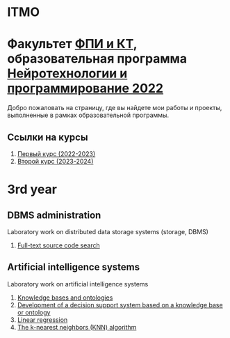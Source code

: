 # ITMO
# Факультет [ФПИ и КТ](https://itmo.ru/ru/viewfaculty/104/fakultet_programmnoy_inzhenerii_i_kompyuternoy_tehniki.htm), образовательная программа [Нейротехнологии и программирование 2022](https://abit.itmo.ru/program/bachelor/neurotechnologies)

Добро пожаловать на страницу, где вы найдете мои работы и проекты, выполненные в рамках образовательной программы.

## Ссылки на курсы

1. [Первый курс (2022-2023)](https://github.com/podshapkoy/ITMO/tree/master/1nd%20year) 
2. [Второй курс (2023-2024)](https://github.com/podshapkoy/ITMO/tree/master/2nd%20year) 


# 3rd year
## DBMS administration
Laboratory work on distributed data storage systems (storage, DBMS)

1. [Full-text source code search](https://github.com/podshapkoy-organization/dbms-lab-1)

## Artificial intelligence systems
Laboratory work on artificial intelligence systems

1. [Knowledge bases and ontologies](https://github.com/podshapkoy-organization/ais-lab-1)
2. [Development of a decision support system based on a knowledge base or ontology](https://github.com/podshapkoy-organization/ais-lab-2)
3. [Linear regression](https://github.com/podshapkoy-organization/ais-lab-3)
4. [The k-nearest neighbors (KNN) algorithm](https://github.com/podshapkoy-organization/ais-lab-4)

